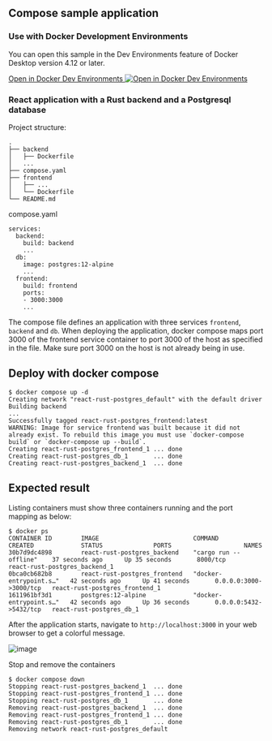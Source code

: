 ## Compose sample application

### Use with Docker Development Environments

You can open this sample in the Dev Environments feature of Docker Desktop version 4.12 or later.

[Open in Docker Dev Environments <img src="https://user-images.githubusercontent.com/110657529/209979645-24b55eb6-7080-40e8-87b5-d53e7e6b31da.png" alt="Open in Docker Dev Environments" align="top"/>](https://open.docker.com/dashboard/dev-envs?url=https://github.com/docker/awesome-compose/tree/master/react-rust-postgres)

### React application with a Rust backend and a Postgresql database

Project structure:
```
.
├── backend
│   ├── Dockerfile
│   ...
├── compose.yaml
├── frontend
│   ├── ...
│   └── Dockerfile
└── README.md
```

compose.yaml
```
services:
  backend:
    build: backend
    ...
  db:
    image: postgres:12-alpine
    ...
  frontend:
    build: frontend
    ports:
    - 3000:3000
    ...
```
The compose file defines an application with three services `frontend`, `backend` and `db`.
When deploying the application, docker compose maps port 3000 of the frontend service container to port 3000 of the host as specified in the file.
Make sure port 3000 on the host is not already being in use.

## Deploy with docker compose

```
$ docker compose up -d
Creating network "react-rust-postgres_default" with the default driver
Building backend
...
Successfully tagged react-rust-postgres_frontend:latest
WARNING: Image for service frontend was built because it did not already exist. To rebuild this image you must use `docker-compose build` or `docker-compose up --build`.
Creating react-rust-postgres_frontend_1 ... done
Creating react-rust-postgres_db_1       ... done
Creating react-rust-postgres_backend_1  ... done
```

## Expected result

Listing containers must show three containers running and the port mapping as below:
```
$ docker ps
CONTAINER ID        IMAGE                          COMMAND                  CREATED             STATUS              PORTS                    NAMES
30b7d9dc4898        react-rust-postgres_backend    "cargo run --offline"    37 seconds ago      Up 35 seconds       8000/tcp                 react-rust-postgres_backend_1
0bca0cb682b8        react-rust-postgres_frontend   "docker-entrypoint.s…"   42 seconds ago      Up 41 seconds       0.0.0.0:3000->3000/tcp   react-rust-postgres_frontend_1
1611961bf3d1        postgres:12-alpine             "docker-entrypoint.s…"   42 seconds ago      Up 36 seconds       0.0.0.0:5432->5432/tcp   react-rust-postgres_db_1
```

After the application starts, navigate to `http://localhost:3000` in your web browser to get a colorful message.

![image](https://user-images.githubusercontent.com/110657529/209979627-66c48402-d031-4644-ac26-2fa718275d07.png)

Stop and remove the containers
```
$ docker compose down
Stopping react-rust-postgres_backend_1  ... done
Stopping react-rust-postgres_frontend_1 ... done
Stopping react-rust-postgres_db_1       ... done
Removing react-rust-postgres_backend_1  ... done
Removing react-rust-postgres_frontend_1 ... done
Removing react-rust-postgres_db_1       ... done
Removing network react-rust-postgres_default
```
